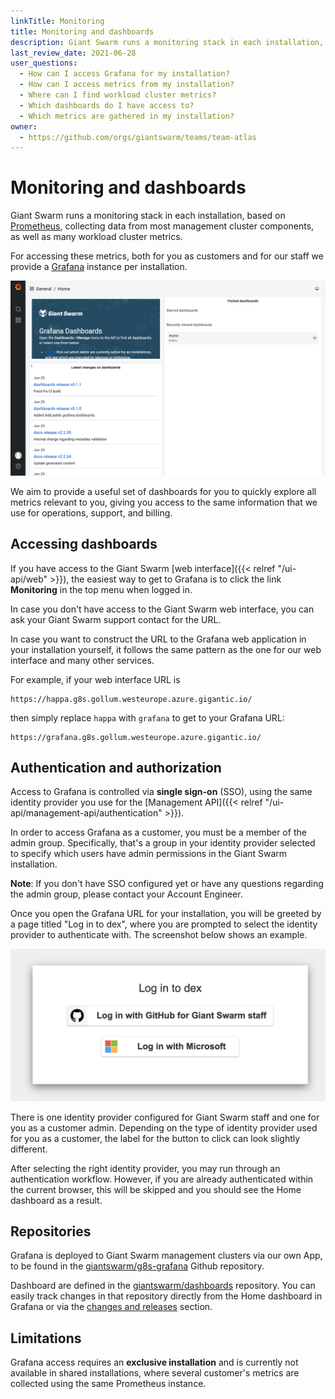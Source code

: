 ```yaml
---
linkTitle: Monitoring
title: Monitoring and dashboards
description: Giant Swarm runs a monitoring stack in each installation, comprising Prometheus, Grafana, and more. Learn how to get access to the data we collect.
last_review_date: 2021-06-28
user_questions:
  - How can I access Grafana for my installation?
  - How can I access metrics from my installation?
  - Where can I find workload cluster metrics?
  - Which dashboards do I have access to?
  - Which metrics are gathered in my installation?
owner:
  - https://github.com/orgs/giantswarm/teams/team-atlas
---
```


# Monitoring and dashboards

Giant Swarm runs a monitoring stack in each installation, based on [Prometheus](https://prometheus.io/), collecting data from most management cluster components, as well as many workload cluster metrics.

For accessing these metrics, both for you as customers and for our staff we provide a [Grafana](https://grafana.com/) instance per installation.

![Home dashboard](home-dashboard.png)

We aim to provide a useful set of dashboards for you to quickly explore all metrics relevant to you, giving you access to the same information that we use for operations, support, and billing.

## Accessing dashboards

If you have access to the Giant Swarm [web interface]({{< relref "/ui-api/web" >}}), the easiest way to get to Grafana is to click the link **Monitoring** in the top menu when logged in.

In case you don't have access to the Giant Swarm web interface, you can ask your Giant Swarm support contact for the URL.

In case you want to construct the URL to the Grafana web application in your installation yourself, it follows the same pattern as the one for our web interface and many other services.

For example, if your web interface URL is

    https://happa.g8s.gollum.westeurope.azure.gigantic.io/

then simply replace `happa` with `grafana` to get to your Grafana URL:

    https://grafana.g8s.gollum.westeurope.azure.gigantic.io/

## Authentication and authorization

Access to Grafana is controlled via **single sign-on** (SSO), using the same identity provider you use for the [Management API]({{< relref "/ui-api/management-api/authentication" >}}).

In order to access Grafana as a customer, you must be a member of the admin group. Specifically, that's a group in your identity provider selected to specify which users have admin permissions in the Giant Swarm installation.

**Note**: If you don't have SSO configured yet or have any questions regarding the admin group, please contact your Account Engineer.

Once you open the Grafana URL for your installation, you will be greeted by a page titled "Log in to dex", where you are prompted to select the identity provider to authenticate with. The screenshot below shows an example.

![Selecting an OIDC provider](access.png)

There is one identity provider configured for Giant Swarm staff and one for you as a customer admin. Depending on the type of identity provider used for you as a customer, the label for the button to click can look slightly different.

After selecting the right identity provider, you may run through an authentication workflow. However, if you are already authenticated within the current browser, this will be skipped and you should see the Home dashboard as a result.

## Repositories

Grafana is deployed to Giant Swarm management clusters via our own App, to be found in the [giantswarm/g8s-grafana](https://github.com/giantswarm/g8s-grafana) Github repository.

Dashboard are defined in the [giantswarm/dashboards](https://github.com/giantswarm/dashboards) repository. You can easily track changes in that repository directly from the Home dashboard in Grafana or via the [changes and releases](/changes/dashboards/) section.

## Limitations

Grafana access requires an **exclusive installation** and is currently not available in shared installations, where several customer's metrics are collected using the same Prometheus instance.

